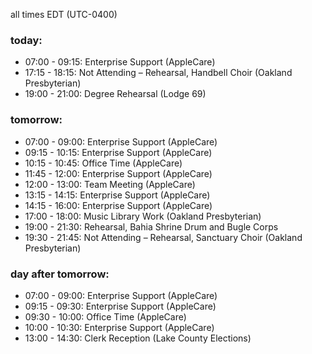 all times EDT (UTC-0400)

### today:

* 07:00 - 09:15: Enterprise Support (AppleCare)
* 17:15 - 18:15: Not Attending – Rehearsal, Handbell Choir (Oakland Presbyterian)
* 19:00 - 21:00: Degree Rehearsal (Lodge 69)

### tomorrow:

* 07:00 - 09:00: Enterprise Support (AppleCare)
* 09:15 - 10:15: Enterprise Support (AppleCare)
* 10:15 - 10:45: Office Time (AppleCare)
* 11:45 - 12:00: Enterprise Support (AppleCare)
* 12:00 - 13:00: Team Meeting (AppleCare)
* 13:15 - 14:15: Enterprise Support (AppleCare)
* 14:15 - 16:00: Enterprise Support (AppleCare)
* 17:00 - 18:00: Music Library Work (Oakland Presbyterian)
* 19:00 - 21:30: Rehearsal, Bahia Shrine Drum and Bugle Corps
* 19:30 - 21:45: Not Attending – Rehearsal, Sanctuary Choir (Oakland Presbyterian)

### day after tomorrow:

* 07:00 - 09:00: Enterprise Support (AppleCare)
* 09:15 - 09:30: Enterprise Support (AppleCare)
* 09:30 - 10:00: Office Time (AppleCare)
* 10:00 - 10:30: Enterprise Support (AppleCare)
* 13:00 - 14:30: Clerk Reception (Lake County Elections)
